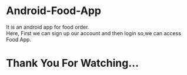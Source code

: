 # Android-Food-App

It is an android app for food order.<br>
Here, First we can sign up our account and then login so,we can access Food App.
<br>

# Thank You For Watching...
